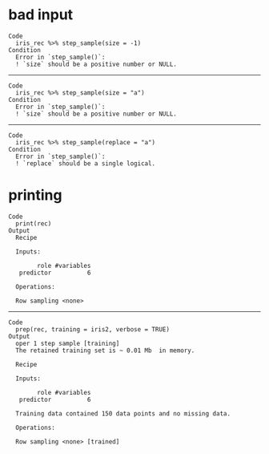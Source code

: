 # bad input

    Code
      iris_rec %>% step_sample(size = -1)
    Condition
      Error in `step_sample()`:
      ! `size` should be a positive number or NULL.

---

    Code
      iris_rec %>% step_sample(size = "a")
    Condition
      Error in `step_sample()`:
      ! `size` should be a positive number or NULL.

---

    Code
      iris_rec %>% step_sample(replace = "a")
    Condition
      Error in `step_sample()`:
      ! `replace` should be a single logical.

# printing

    Code
      print(rec)
    Output
      Recipe
      
      Inputs:
      
            role #variables
       predictor          6
      
      Operations:
      
      Row sampling <none>

---

    Code
      prep(rec, training = iris2, verbose = TRUE)
    Output
      oper 1 step sample [training] 
      The retained training set is ~ 0.01 Mb  in memory.
      
      Recipe
      
      Inputs:
      
            role #variables
       predictor          6
      
      Training data contained 150 data points and no missing data.
      
      Operations:
      
      Row sampling <none> [trained]

